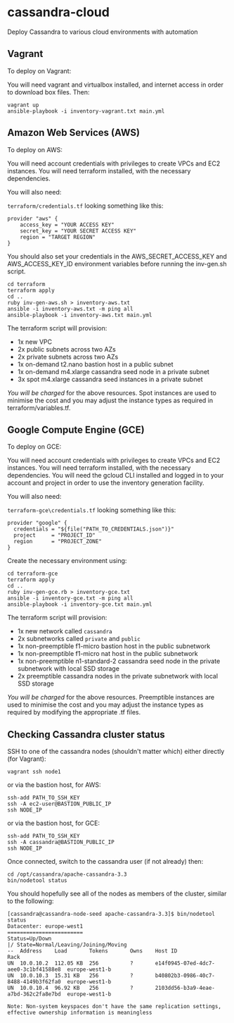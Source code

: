 # cassandra-cloud
Deploy Cassandra to various cloud environments with automation

## Vagrant

To deploy on Vagrant:

You will need vagrant and virtualbox installed, and internet access in order to download box files. Then:

    vagrant up
    ansible-playbook -i inventory-vagrant.txt main.yml

## Amazon Web Services (AWS)

To deploy on AWS:

You will need account credentials with privileges to create VPCs and EC2 instances. You will need terraform installed, with the necessary dependencies.

You will also need:

`terraform/credentials.tf` looking something like this:

    provider "aws" {
        access_key = "YOUR ACCESS KEY"
        secret_key = "YOUR SECRET ACCESS KEY"
        region = "TARGET REGION"
    }

You should also set your credentials in the AWS_SECRET_ACCESS_KEY and AWS_ACCESS_KEY_ID environment variables before running the inv-gen.sh script.

    cd terraform
    terraform apply
    cd ..
    ruby inv-gen-aws.sh > inventory-aws.txt
    ansible -i inventory-aws.txt -m ping all
    ansible-playbook -i inventory-aws.txt main.yml

The terraform script will provision:

- 1x new VPC
- 2x public subnets across two AZs
- 2x private subnets across two AZs
- 1x on-demand t2.nano bastion host in a public subnet
- 1x on-demand m4.xlarge cassandra seed node in a private subnet
- 3x spot m4.xlarge cassandra seed instances in a private subnet

*You will be charged* for the above resources. Spot instances are used to minimise the cost and you may adjust the instance types as required in terraform/variables.tf.

## Google Compute Engine (GCE)

To deploy on GCE:

You will need account credentials with privileges to create VPCs and EC2 instances. You will need terraform installed, with the necessary dependencies. You will need the gcloud CLI installed and logged in to your account and project in order to use the inventory generation facility.

You will also need:

`terraform-gce\credentials.tf` looking something like this:

    provider "google" {
      credentials = "${file("PATH_TO_CREDENTIALS.json")}"
      project     = "PROJECT_ID"
      region      = "PROJECT_ZONE"
    }

Create the necessary environment using:

    cd terraform-gce
    terraform apply
    cd ..
    ruby inv-gen-gce.rb > inventory-gce.txt
    ansible -i inventory-gce.txt -m ping all
    ansible-playbook -i inventory-gce.txt main.yml
	
The terraform script will provision:

- 1x new network called `cassandra`
- 2x subnetworks called `private` and `public`
- 1x non-preemptible f1-micro bastion host in the public subnetwork
- 1x non-preemptible f1-micro nat host in the public subnetwork
- 1x non-preemptible n1-standard-2 cassandra seed node in the private subnetwork with local SSD storage
- 2x preemptible cassandra nodes in the private subnetwork with local SSD storage

*You will be charged* for the above resources. Preemptible instances are used to minimise the cost and you may adjust the instance types as required by modifying the appropriate .tf files.

## Checking Cassandra cluster status

SSH to one of the cassandra nodes (shouldn't matter which) either directly (for Vagrant):

    vagrant ssh node1

or via the bastion host, for AWS:

    ssh-add PATH_TO_SSH_KEY
    ssh -A ec2-user@BASTION_PUBLIC_IP
    ssh NODE_IP

or via the bastion host, for GCE:

    ssh-add PATH_TO_SSH_KEY
    ssh -A cassandra@BASTION_PUBLIC_IP
    ssh NODE_IP

Once connected, switch to the cassandra user (if not already) then:

    cd /opt/cassandra/apache-cassandra-3.3
    bin/nodetool status

You should hopefully see all of the nodes as members of the cluster, similar to the following:

    [cassandra@cassandra-node-seed apache-cassandra-3.3]$ bin/nodetool status
    Datacenter: europe-west1
    ========================
    Status=Up/Down
    |/ State=Normal/Leaving/Joining/Moving
    --  Address    Load       Tokens       Owns    Host ID                               Rack
    UN  10.0.10.2  112.05 KB  256          ?       e14f0945-07ed-4dc7-aee0-3c1bf41588e8  europe-west1-b
    UN  10.0.10.3  15.31 KB   256          ?       b40802b3-0986-40c7-8488-4149b3f62fa0  europe-west1-b
    UN  10.0.10.4  96.92 KB   256          ?       2103dd56-b3a9-4eae-a7bd-362c2fa8e7bd  europe-west1-b

    Note: Non-system keyspaces don't have the same replication settings, effective ownership information is meaningless
